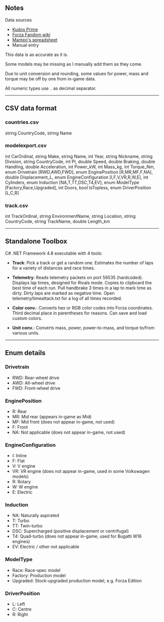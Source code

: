 ## Notes

Data sources
- [Kudos Prime](https://www.kudosprime.com/fm/carlist.php)
- [Forza Fandom wiki](https://forza.fandom.com/wiki/Forza_Motorsport_(2023)/Cars)
- [Manteo's spreadsheet](https://docs.google.com/spreadsheets/d/1ZO5HqJW_F3jBEDn9kL_YxitJs8nijTiDTxuXUHLAP9o/edit#gid=778203711)
- Manual entry

This data is as accurate as it is.

Some models may be missing as I manually add them as they come.

Due to unit conversion and rounding, some values for power, mass and torque may be off by one from in-game data.

All numeric types use `.` as decimal separator.

---

## CSV data format

### countries.csv
string CountryCode, string Name

### modelexport.csv
int CarOrdinal, string Make, string Name, int Year, string Nickname, string Division, string CountryCode, int PI, double Speed, double Braking, double Handling, double Acceleration, int Power_kW, int Mass_kg, int Torque_Nm, enum Drivetrain [RWD,AWD,FWD], enum EnginePosition [R,MR,MF,F,NA], double Displacement_L, enum EngineConfiguration [I,F,V,VR,R,W,E], int Cylinders, enum Induction [NA,T,TT,DSC,T4,EV], enum ModelType [Factory,Race,Upgraded], int Doors, bool IsTopless, enum DriverPosition [L,C,R]

### track.csv
int TrackOrdinal, string EnvironmentName, string Location, string CountryCode, string TrackName, double Length_km

---

## Standalone Toolbox

C# .NET Framework 4.8 executable with 4 tools:

- **Track**: Pick a track or get a random one. Estimates the number of laps for a variety of distances and race times.
  
- **Telemetry**: Reads telemetry packets on port 56535 (hardcoded). Displays lap times, designed for Rivals mode. Copies to clipboard the best time of each run. Pull handbrake 3 times in a lap to mark time as dirty. Dirty laps are marked as negative time. Open telemetry/timeattack.txt for a log of all times recorded.
  
- **Color conv.**: Converts hex or RGB color codes into Forza coordinates. Third decimal place in parentheses for reasons. Can save and load custom colors.
  
- **Unit conv.**: Converts mass, power, power-to-mass, and torque to/from various units.

---

## Enum details

### Drivetrain
- RWD: Rear-wheel drive
- AWD: All-wheel drive
- FWD: Front-wheel drive

### EnginePosition
- R: Rear
- MR: Mid rear (appears in-game as Mid)
- MF: Mid front (does not appear in-game, not used)
- F: Front
- NA: Not applicable (does not appear in-game, not used)

### EngineConfiguration
- I: Inline
- F: Flat
- V: V engine
- VR: VR engine (does not appear in-game, used in some Volkswagen models)
- R: Rotary
- W: W engine
- E: Electric

### Induction
- NA: Naturally aspirated
- T: Turbo
- TT: Twin-turbo
- DSC: Supercharged (positive displacement or centrifugal)
- T4: Quad-turbo (does not appear in-game, used for Bugatti W16 engines)
- EV: Electric / other not applicable

### ModelType
- Race: Race-spec model
- Factory: Production model
- Upgraded: Stock-upgraded production model, e.g. Forza Edition

### DriverPosition
- L: Left
- C: Centre
- R: Right
